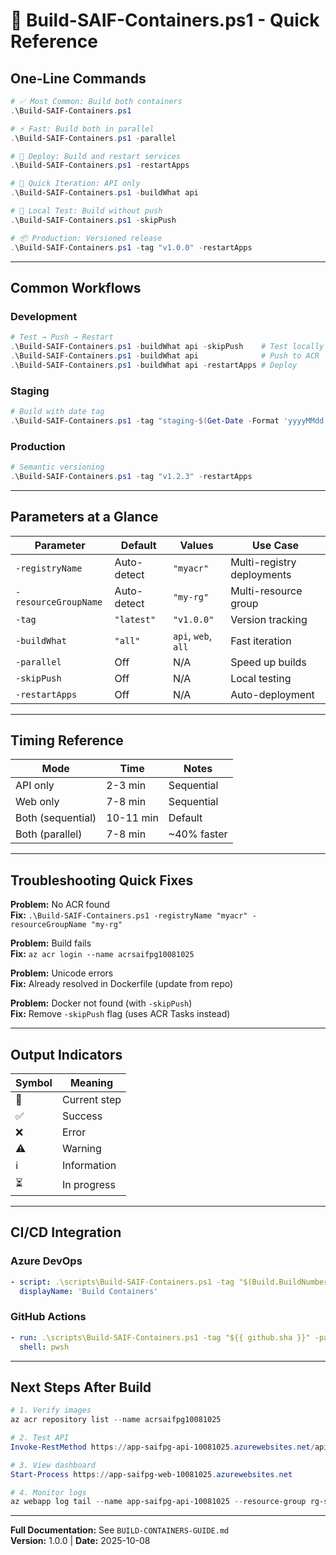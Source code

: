 # 🚀 Build-SAIF-Containers.ps1 - Quick Reference

## One-Line Commands

```powershell
# ✅ Most Common: Build both containers
.\Build-SAIF-Containers.ps1

# ⚡ Fast: Build both in parallel
.\Build-SAIF-Containers.ps1 -parallel

# 🔄 Deploy: Build and restart services
.\Build-SAIF-Containers.ps1 -restartApps

# 🎯 Quick Iteration: API only
.\Build-SAIF-Containers.ps1 -buildWhat api

# 🧪 Local Test: Build without push
.\Build-SAIF-Containers.ps1 -skipPush

# 📦 Production: Versioned release
.\Build-SAIF-Containers.ps1 -tag "v1.0.0" -restartApps
```

---

## Common Workflows

### Development
```powershell
# Test → Push → Restart
.\Build-SAIF-Containers.ps1 -buildWhat api -skipPush    # Test locally
.\Build-SAIF-Containers.ps1 -buildWhat api              # Push to ACR
.\Build-SAIF-Containers.ps1 -buildWhat api -restartApps # Deploy
```

### Staging
```powershell
# Build with date tag
.\Build-SAIF-Containers.ps1 -tag "staging-$(Get-Date -Format 'yyyyMMdd')" -parallel -restartApps
```

### Production
```powershell
# Semantic versioning
.\Build-SAIF-Containers.ps1 -tag "v1.2.3" -restartApps
```

---

## Parameters at a Glance

| Parameter | Default | Values | Use Case |
|-----------|---------|--------|----------|
| `-registryName` | Auto-detect | `"myacr"` | Multi-registry deployments |
| `-resourceGroupName` | Auto-detect | `"my-rg"` | Multi-resource group |
| `-tag` | `"latest"` | `"v1.0.0"` | Version tracking |
| `-buildWhat` | `"all"` | `api`, `web`, `all` | Fast iteration |
| `-parallel` | Off | N/A | Speed up builds |
| `-skipPush` | Off | N/A | Local testing |
| `-restartApps` | Off | N/A | Auto-deployment |

---

## Timing Reference

| Mode | Time | Notes |
|------|------|-------|
| API only | 2-3 min | Sequential |
| Web only | 7-8 min | Sequential |
| Both (sequential) | 10-11 min | Default |
| Both (parallel) | 7-8 min | ~40% faster |

---

## Troubleshooting Quick Fixes

**Problem:** No ACR found  
**Fix:** `.\Build-SAIF-Containers.ps1 -registryName "myacr" -resourceGroupName "my-rg"`

**Problem:** Build fails  
**Fix:** `az acr login --name acrsaifpg10081025`

**Problem:** Unicode errors  
**Fix:** Already resolved in Dockerfile (update from repo)

**Problem:** Docker not found (with `-skipPush`)  
**Fix:** Remove `-skipPush` flag (uses ACR Tasks instead)

---

## Output Indicators

| Symbol | Meaning |
|--------|---------|
| 📍 | Current step |
| ✅ | Success |
| ❌ | Error |
| ⚠️  | Warning |
| ℹ️  | Information |
| ⏳ | In progress |

---

## CI/CD Integration

### Azure DevOps
```yaml
- script: .\scripts\Build-SAIF-Containers.ps1 -tag "$(Build.BuildNumber)" -parallel -restartApps
  displayName: 'Build Containers'
```

### GitHub Actions
```yaml
- run: .\scripts\Build-SAIF-Containers.ps1 -tag "${{ github.sha }}" -parallel -restartApps
  shell: pwsh
```

---

## Next Steps After Build

```powershell
# 1. Verify images
az acr repository list --name acrsaifpg10081025

# 2. Test API
Invoke-RestMethod https://app-saifpg-api-10081025.azurewebsites.net/api/healthcheck

# 3. View dashboard
Start-Process https://app-saifpg-web-10081025.azurewebsites.net

# 4. Monitor logs
az webapp log tail --name app-saifpg-api-10081025 --resource-group rg-saif-pgsql-swc-01
```

---

**Full Documentation:** See `BUILD-CONTAINERS-GUIDE.md`  
**Version:** 1.0.0 | **Date:** 2025-10-08
